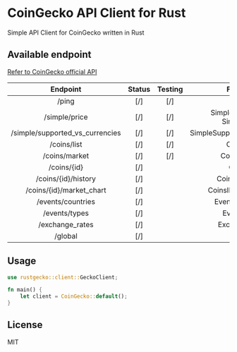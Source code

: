 # CoinGecko API Client for Rust


Simple API Client for CoinGecko written in Rust 

## Available endpoint

[Refer to CoinGecko official API](https://www.coingecko.com/api)

|            Endpoint             | Status | Testing |            Function            |
| :-----------------------------: | :----: | :-----: | :----------------------------: |
|              /ping              |  [/]   |   [/]   |              Ping              |
|          /simple/price          |  [/]   |   [/]   | SimpleSinglePrice, SimplePrice |
| /simple/supported_vs_currencies |  [/]   |   [/]   |  SimpleSupportedVSCurrencies   |
|           /coins/list           |  [/]   |   [/]   |           CoinsList            |
|          /coins/market          |  [/]   |   [/]   |          CoinsMarket           |
|           /coins/{id}           |  [/]   |         |            CoinsID             |
|       /coins/{id}/history       |  [/]   |         |         CoinsIDHistory         |
|    /coins/{id}/market_chart     |  [/]   |         |       CoinsIDMarketChart       |
|        /events/countries        |  [/]   |         |        EventsCountries         |
|          /events/types          |  [/]   |         |           EventsType           |
|         /exchange_rates         |  [/]   |         |          ExchangeRate          |
|             /global             |  [/]   |         |             Global             |

## Usage

```rust
use rustgecko::client::GeckoClient;

fn main() {
    let client = CoinGecko::default();
}
```

## License

MIT
